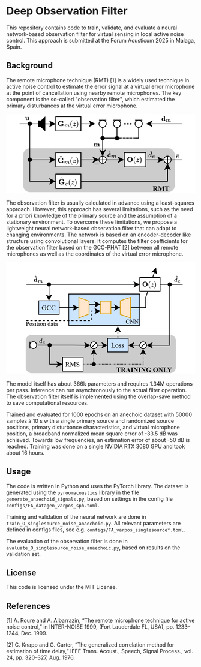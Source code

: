 # Deep Observation Filter

This repository contains code to train, validate, and evaluate a neural network-based observation filter for virtual sensing in local active noise control. This approach is submitted at the Forum Acusticum 2025 in Malaga, Spain.

## Background

The remote microphone technique (RMT) [1] is a widely used technique in active noise control to estimate the error signal at a virtual error microphone at the point of cancellation using nearby remote microphones. The key component is the so-called "observation filter", which estimated the primary disturbances at the virtual error microphone.

![Block diagram of the remote microphone technique](figures/assets/RMT.png)

The observation filter is usually calculated in advance using a least-squares approach. However, this approach has several limitations, such as the need for a priori knowledge of the primary source and the assumption of a stationary environment. To overcome these limitations, we propose a lightweight neural network-based observation filter that can adapt to changing environments. The network is based on an encoder-decoder like structure using convolutional layers. It computes the filter coefficients for the observation filter based on the GCC-PHAT [2] between all remote microphones as well as the coordinates of the virtual error microphone.

![Block diagram of the proposed observation filter](figures/assets/neural_vs_architecture.png)

The model itself has about 366k parameters and requires 1.34M operations per pass. Inference can run asynchronously to the actual filter operation. The observation filter itself is implemented using the overlap-save method to save computational resources.

Trained and evaluated for 1000 epochs on an anechoic dataset with 50000 samples à 10 s with a single primary source and randomized source positions, primary disturbance characteristics, and virtual microphone position, a broadband normalized mean square error of -33.5 dB was achieved. Towards low frequencies, an estimation error of about -50 dB is reached. Training was done on a single NVIDIA RTX 3080 GPU and took about 16 hours.

## Usage

The code is written in Python and uses the PyTorch library. The dataset is generated using the `pyroomacoustics` library in the file `generate_anaechoid_signals.py`, based on settings in the config file `configs/FA_datagen_varpos_sph.toml`.

Training and validation of the neural network are done in `train_O_singlesource_noise_anaechoic.py`. All relevant parameters are defined in configs files, see e.g. `configs/FA_varpos_singlesource*.toml`.

The evaluation of the observation filter is done in `evaluate_O_singlesource_noise_anaechoic.py`, based on results on the validation set.

## License

This code is licensed under the MIT License.

## References

[1] A. Roure and A. Albarrazin, “The remote microphone technique for active noise control,” in INTER-NOISE 1999, (Fort Lauderdale FL, USA), pp. 1233–1244, Dec. 1999.

[2] C. Knapp and G. Carter, “The generalized correlation method for estimation of time delay,” IEEE Trans. Acoust., Speech, Signal Process., vol. 24, pp. 320–327, Aug. 1976.
